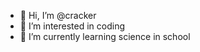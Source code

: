 - 👋 Hi, I’m @cracker
- 👀 I’m interested in coding
- 🌱 I’m currently learning science in school

<!---
minassamu/minassamu is a ✨ special ✨ repository because its `README.md` (this file) appears on your GitHub profile.
You can click the Preview link to take a look at your changes.
--->
